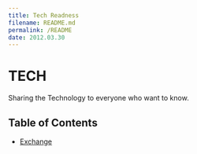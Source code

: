 ```yaml
---
title: Tech Readness
filename: README.md
permalink: /README
date: 2012.03.30
---
```


# TECH

Sharing the Technology to everyone who want to know.

## Table of Contents

- [Exchange](Exchange)
